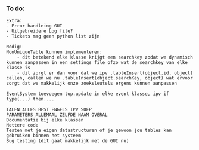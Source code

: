 ### To do:
    Extra:
    - Error handleing GUI
    - Uitgebreidere Log file?
    - Tickets mag geen python list zijn

    Nodig:
    NonUniqueTable kunnen implementeren:
        - dit betekend elke klasse krijgt een searchkey zodat we dynamisch kunnen aanpassen in een settings file ofzo wat de searchkey van elke klasse is
        - dit zorgt er dan voor dat we ipv .tableInsert(object.id, object) callen, callen we nu .tableInsert(object.searchKey, object) wat ervoor zorgt dat we makkelijk onze zoeksleutels ergens kunnen aanpassen

    EventSystem toevoegen top.update in elke event klasse, ipv if type(...) then....

    TALEN ALLES BEST ENGELS IPV SOEP
    PARAMETERS ALLEMAAL ZELFDE NAAM OVERAL 
    Documentatie bij elke klassen
    Nettere code 
    Testen met je eigen datastructuren of je gewoon jou tables kan gebruiken binnen het systeem
    Bug testing (dit gaat makkelijk met de GUI nu)